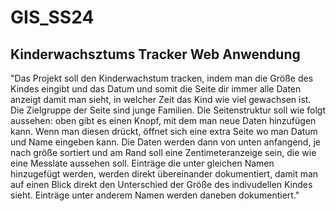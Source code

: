 # GIS_SS24
## Kinderwachsztums Tracker Web Anwendung
"Das Projekt soll den Kinderwachstum tracken, indem man die Größe des Kindes eingibt und das Datum und somit die Seite dir immer alle Daten anzeigt damit man sieht, in welcher Zeit das Kind wie viel gewachsen ist. Die Zielgruppe der Seite sind junge Familien.
Die Seitenstruktur soll wie folgt aussehen: oben gibt es einen Knopf, mit dem man neue Daten hinzufügen kann. Wenn man diesen drückt, öffnet sich eine extra Seite wo man Datum und Name eingeben kann. Die Daten werden dann von unten anfangend, je nach größe sortiert und am Rand soll eine Zentimeteranzeige sein, die wie eine Messlate aussehen soll. Einträge die unter gleichen Namen hinzugefügt werden, werden direkt übereinander dokumentiert, damit man auf einen Blick direkt den Unterschied der Größe des indivudellen Kindes sieht. Einträge unter anderem Namen werden daneben dokumentiert."
